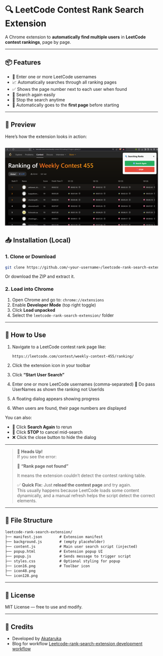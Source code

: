 # 🔍 LeetCode Contest Rank Search Extension

A Chrome extension to **automatically find multiple users** in **LeetCode contest rankings**, page by page.

---

## 📦 Features

- 🔎 Enter one or more LeetCode usernames
- 📈 Automatically searches through all ranking pages
- ✅ Shows the page number next to each user when found
- 🔁 Search again easily
- 🛑 Stop the search anytime
- 🧭 Automatically goes to the **first page** before starting

---

## 📸 Preview

Here’s how the extension looks in action:

![LeetCode Rank Search Demo](Screenshot.png)
---

## 📥 Installation (Local)

### 1. Clone or Download

```bash
git clone https://github.com/<your-username>/leetcode-rank-search-extension.git
````

Or download the ZIP and extract it.

### 2. Load into Chrome

1. Open Chrome and go to: `chrome://extensions`
2. Enable **Developer Mode** (top right toggle)
3. Click **Load unpacked**
4. Select the `leetcode-rank-search-extension/` folder

---

## 🧠 How to Use

1. Navigate to a LeetCode contest rank page like:

   ```
   https://leetcode.com/contest/weekly-contest-455/ranking/
   ```

2. Click the extension icon in your toolbar  
3. Click **“Start User Search”**
4. Enter one or more LeetCode usernames (comma-separated)
   🚨 Do pass UserNames as shown the ranking not UserIds
5. A floating dialog appears showing progress  
6. When users are found, their page numbers are displayed

You can also:
- 🔄 Click **Search Again** to rerun
- 🛑 Click **STOP** to cancel mid-search
- ❌ Click the close button to hide the dialog

---

> 🚨 **Heads Up!**  
> If you see the error:  
> 
> 🧱 **“Rank page not found”**
> 
> It means the extension couldn’t detect the contest ranking table.
> 
> ✅ **Quick Fix:** Just **reload the contest page** and try again.  
> This usually happens because LeetCode loads some content dynamically, and a manual refresh helps the script detect the correct elements.

---


## 🧾 File Structure

```
leetcode-rank-search-extension/
├── manifest.json        # Extension manifest
├── background.js        # (empty placeholder)
├── content.js           # Main user search script (injected)
├── popup.html           # Extension popup UI
├── popup.js             # Sends message to trigger script
├── styles.css           # Optional styling for popup
├── icon16.png           # Toolbar icon
├── icon48.png
└── icon128.png
```

---


## 📜 License

MIT License — free to use and modify.

---

## 🙌 Credits

- Developed by [Akataruka](https://linktr.ee/asutoshk_09)
- Blog for workflow [Leetcode-rank-search-extension development workflow](https://linktr.ee/asutoshk_09)

```

